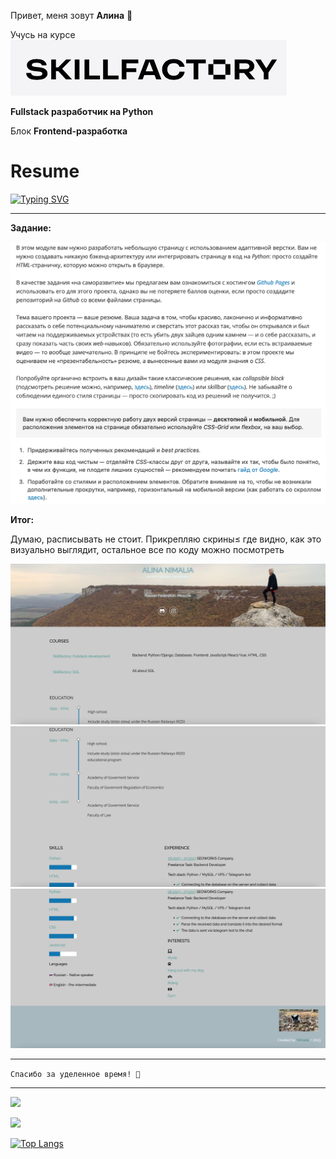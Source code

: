 Привет, меня зовут **Алина** 👋

Учусь на курсе ![logo_sf](/img/logo_sf.png) 

**Fullstack разработчик на Python**
 

Блок **Frontend-разработка**
# Resume


[![Typing SVG](https://readme-typing-svg.herokuapp.com?font=Fira+Code&pause=1000&color=F7061D&width=435&lines=E10.+Advanced+CSS)](https://git.io/typing-svg)

---
**Задание:**

![task](/img/task.png)

**Итог:**

Думаю, расписывать не стоит. Прикрепляю скрины≤ где видно, как это визуально выглядит, остальное все по коду можно посмотреть

![result1](/img/1.png)
![result2](/img/2.png)
![result3](/img/3.png)


----
```` Спасибо за уделенное время! 🙏 ````

___

![](https://github-profile-summary-cards.vercel.app/api/cards/profile-details?username=Nimalia&theme=solarized_dark)


![](https://komarev.com/ghpvc/?username=Nimalia)

[![Top Langs](https://github-readme-stats.vercel.app/api/top-langs/?username=anuraghazra)](https://github.com/anuraghazra/github-readme-stats)